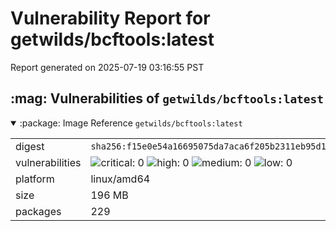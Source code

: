 # Vulnerability Report for getwilds/bcftools:latest

Report generated on 2025-07-19 03:16:55 PST

<h2>:mag: Vulnerabilities of <code>getwilds/bcftools:latest</code></h2>

<details open="true"><summary>:package: Image Reference</strong> <code>getwilds/bcftools:latest</code></summary>
<table>
<tr><td>digest</td><td><code>sha256:f15e0e54a16695075da7aca6f205b2311eb95d1edf926e8302b5a77cec187612</code></td><tr><tr><td>vulnerabilities</td><td><img alt="critical: 0" src="https://img.shields.io/badge/critical-0-lightgrey"/> <img alt="high: 0" src="https://img.shields.io/badge/high-0-lightgrey"/> <img alt="medium: 0" src="https://img.shields.io/badge/medium-0-lightgrey"/> <img alt="low: 0" src="https://img.shields.io/badge/low-0-lightgrey"/> <!-- unspecified: 0 --></td></tr>
<tr><td>platform</td><td>linux/amd64</td></tr>
<tr><td>size</td><td>196 MB</td></tr>
<tr><td>packages</td><td>229</td></tr>
</table>
</details></table>
</details>

<table></table>
